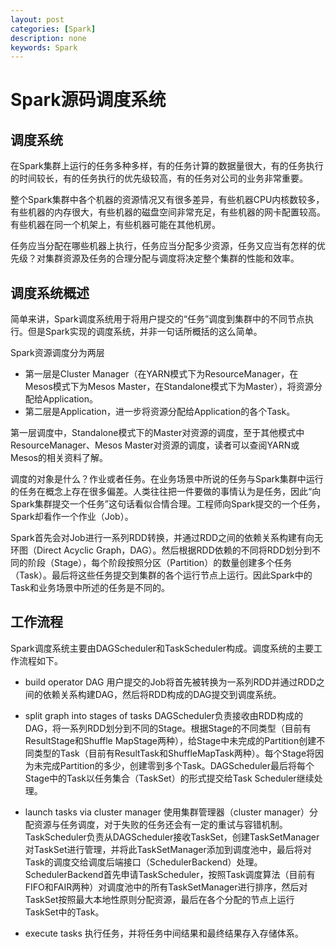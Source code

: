 ```yaml
---
layout: post
categories: [Spark]
description: none
keywords: Spark
---
```

# Spark源码调度系统

## 调度系统
在Spark集群上运行的任务多种多样，有的任务计算的数据量很大，有的任务执行的时间较长，有的任务执行的优先级较高，有的任务对公司的业务非常重要。

整个Spark集群中各个机器的资源情况又有很多差异，有些机器CPU内核数较多，有些机器的内存很大，有些机器的磁盘空间非常充足，有些机器的网卡配置较高。有些机器在同一个机架上，有些机器可能在其他机房。

任务应当分配在哪些机器上执行，任务应当分配多少资源，任务又应当有怎样的优先级？对集群资源及任务的合理分配与调度将决定整个集群的性能和效率。

## 调度系统概述
简单来讲，Spark调度系统用于将用户提交的“任务”调度到集群中的不同节点执行。但是Spark实现的调度系统，并非一句话所概括的这么简单。

Spark资源调度分为两层
- 第一层是Cluster Manager（在YARN模式下为ResourceManager，在Mesos模式下为Mesos Master，在Standalone模式下为Master），将资源分配给Application。
- 第二层是Application，进一步将资源分配给Application的各个Task。

第一层调度中，Standalone模式下的Master对资源的调度，至于其他模式中ResourceManager、Mesos Master对资源的调度，读者可以查阅YARN或Mesos的相关资料了解。

调度的对象是什么？作业或者任务。在业务场景中所说的任务与Spark集群中运行的任务在概念上存在很多偏差。人类往往把一件要做的事情认为是任务，因此“向Spark集群提交一个任务”这句话看似合情合理。工程师向Spark提交的一个任务，Spark却看作一个作业（Job）。

Spark首先会对Job进行一系列RDD转换，并通过RDD之间的依赖关系构建有向无环图（Direct Acyclic Graph，DAG）。然后根据RDD依赖的不同将RDD划分到不同的阶段（Stage），每个阶段按照分区（Partition）的数量创建多个任务（Task）。最后将这些任务提交到集群的各个运行节点上运行。因此Spark中的Task和业务场景中所述的任务是不同的。

## 工作流程
Spark调度系统主要由DAGScheduler和TaskScheduler构成。调度系统的主要工作流程如下。

- build operator DAG
用户提交的Job将首先被转换为一系列RDD并通过RDD之间的依赖关系构建DAG，然后将RDD构成的DAG提交到调度系统。

- split graph into stages of tasks
DAGScheduler负责接收由RDD构成的DAG，将一系列RDD划分到不同的Stage。根据Stage的不同类型（目前有ResultStage和Shuffle MapStage两种），给Stage中未完成的Partition创建不同类型的Task（目前有ResultTask和ShuffleMapTask两种）。每个Stage将因为未完成Partition的多少，创建零到多个Task。DAGScheduler最后将每个Stage中的Task以任务集合（TaskSet）的形式提交给Task Scheduler继续处理。

- launch tasks via cluster manager
使用集群管理器（cluster manager）分配资源与任务调度，对于失败的任务还会有一定的重试与容错机制。TaskScheduler负责从DAGScheduler接收TaskSet，创建TaskSetManager对TaskSet进行管理，并将此TaskSetManager添加到调度池中，最后将对Task的调度交给调度后端接口（SchedulerBackend）处理。SchedulerBackend首先申请TaskScheduler，按照Task调度算法（目前有FIFO和FAIR两种）对调度池中的所有TaskSetManager进行排序，然后对TaskSet按照最大本地性原则分配资源，最后在各个分配的节点上运行TaskSet中的Task。

- execute tasks
执行任务，并将任务中间结果和最终结果存入存储体系。






























